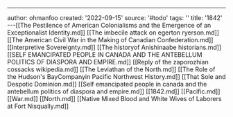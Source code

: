 ---
author: ohmanfoo
created: '2022-09-15'
source: '#todo'
tags: ''
title: '1842'
---[[The Pestilence of American Colonialisms and the Emergence of an Exceptionalist Identity.md]]
[[The imbecile attack on egerton ryerson.md]]
[[The American Civil War in the Making of Canadian Confederation.md]]
[[Interpretive Sovereignty.md]]
[[The historyof Anishinaabe historians.md]]
[[SELF EMANCIPATED PEOPLE IN CANADA AND THE ANTEBELLUM POLITICS OF DIASPORA AND EMPIRE.md]]
[[Reply of the zaporozhian cossacks wikipedia.md]]
[[The Leviathan of the North.md]]
[[The Role of the Hudson's BayCompanyin Pacific Northwest History.md]]
[[That Sole and Despotic Dominion.md]]
[[Self emancipated people in canada and the antebellum politics of diaspora and empire.md]]
[[1842.md]]
[[Pacific.md]]
[[War.md]]
[[North.md]]
[[Native Mixed Blood and White Wives of Laborers at Fort Nisqually.md]]
